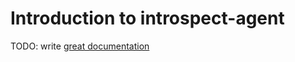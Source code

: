 # Introduction to introspect-agent

TODO: write [great documentation](http://jacobian.org/writing/great-documentation/what-to-write/)
